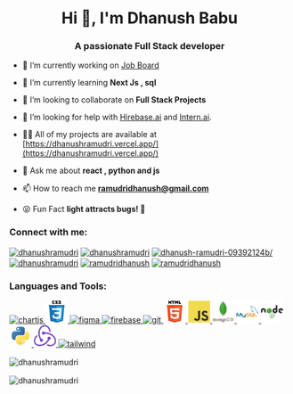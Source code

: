 
<h1 align="center">Hi 👋, I'm Dhanush Babu</h1>
<h3 align="center">A passionate Full Stack developer</h3>

- 🔭 I’m currently working on [Job Board](https://coral-app-agxsh.ondigitalocean.app/)

- 🌱 I’m currently learning **Next Js , sql**

- 👯 I’m looking to collaborate on **Full Stack Projects**

- 🤝 I’m looking for help with [Hirebase.ai](https://coral-app-agxsh.ondigitalocean.app/) and [Intern.ai](https://intern-frontend-one.vercel.app/).

- 👨‍💻 All of my projects are available at [https://dhanushramudri.vercel.app/](https://dhanushramudri.vercel.app/)

- 💬 Ask me about **react , python and js**

- 📫 How to reach me **ramudridhanush@gmail.com**

- 😝 Fun Fact **light attracts bugs! 🐛**

<h3 align="left">Connect with me:</h3>
<p align="left">
<a href="https://codepen.io/dhanushramudri" target="blank"><img align="center" src="https://raw.githubusercontent.com/rahuldkjain/github-profile-readme-generator/master/src/images/icons/Social/codepen.svg" alt="dhanushramudri" height="30" width="40" /></a>
<a href="https://twitter.com/dhanushramudri" target="blank"><img align="center" src="https://raw.githubusercontent.com/rahuldkjain/github-profile-readme-generator/master/src/images/icons/Social/twitter.svg" alt="dhanushramudri" height="30" width="40" /></a>
<a href="https://linkedin.com/in/dhanush-ramudri-09392124b/" target="blank"><img align="center" src="https://raw.githubusercontent.com/rahuldkjain/github-profile-readme-generator/master/src/images/icons/Social/linked-in-alt.svg" alt="dhanush-ramudri-09392124b/" height="30" width="40" /></a>
<a href="https://fb.com/dhanushramudri" target="blank"><img align="center" src="https://raw.githubusercontent.com/rahuldkjain/github-profile-readme-generator/master/src/images/icons/Social/facebook.svg" alt="dhanushramudri" height="30" width="40" /></a>
<a href="https://www.hackerrank.com/ramudridhanush" target="blank"><img align="center" src="https://raw.githubusercontent.com/rahuldkjain/github-profile-readme-generator/master/src/images/icons/Social/hackerrank.svg" alt="ramudridhanush" height="30" width="40" /></a>
<a href="https://www.leetcode.com/ramudridhanush" target="blank"><img align="center" src="https://raw.githubusercontent.com/rahuldkjain/github-profile-readme-generator/master/src/images/icons/Social/leet-code.svg" alt="ramudridhanush" height="30" width="40" /></a>
</p>

<h3 align="left">Languages and Tools:</h3>
<p align="left"> <a href="https://www.chartjs.org" target="_blank" rel="noreferrer"> <img src="https://www.chartjs.org/media/logo-title.svg" alt="chartjs" width="40" height="40"/> </a> <a href="https://www.w3schools.com/css/" target="_blank" rel="noreferrer"> <img src="https://raw.githubusercontent.com/devicons/devicon/master/icons/css3/css3-original-wordmark.svg" alt="css3" width="40" height="40"/> </a> <a href="https://www.figma.com/" target="_blank" rel="noreferrer"> <img src="https://www.vectorlogo.zone/logos/figma/figma-icon.svg" alt="figma" width="40" height="40"/> </a> <a href="https://firebase.google.com/" target="_blank" rel="noreferrer"> <img src="https://www.vectorlogo.zone/logos/firebase/firebase-icon.svg" alt="firebase" width="40" height="40"/> </a> <a href="https://git-scm.com/" target="_blank" rel="noreferrer"> <img src="https://www.vectorlogo.zone/logos/git-scm/git-scm-icon.svg" alt="git" width="40" height="40"/> </a> <a href="https://www.w3.org/html/" target="_blank" rel="noreferrer"> <img src="https://raw.githubusercontent.com/devicons/devicon/master/icons/html5/html5-original-wordmark.svg" alt="html5" width="40" height="40"/> </a> <a href="https://developer.mozilla.org/en-US/docs/Web/JavaScript" target="_blank" rel="noreferrer"> <img src="https://raw.githubusercontent.com/devicons/devicon/master/icons/javascript/javascript-original.svg" alt="javascript" width="40" height="40"/> </a> <a href="https://www.mongodb.com/" target="_blank" rel="noreferrer"> <img src="https://raw.githubusercontent.com/devicons/devicon/master/icons/mongodb/mongodb-original-wordmark.svg" alt="mongodb" width="40" height="40"/> </a> <a href="https://www.mysql.com/" target="_blank" rel="noreferrer"> <img src="https://raw.githubusercontent.com/devicons/devicon/master/icons/mysql/mysql-original-wordmark.svg" alt="mysql" width="40" height="40"/> </a> <a href="https://nodejs.org" target="_blank" rel="noreferrer"> <img src="https://raw.githubusercontent.com/devicons/devicon/master/icons/nodejs/nodejs-original-wordmark.svg" alt="nodejs" width="40" height="40"/> </a> <a href="https://www.python.org" target="_blank" rel="noreferrer"> <img src="https://raw.githubusercontent.com/devicons/devicon/master/icons/python/python-original.svg" alt="python" width="40" height="40"/> </a> <a href="https://redux.js.org" target="_blank" rel="noreferrer"> <img src="https://raw.githubusercontent.com/devicons/devicon/master/icons/redux/redux-original.svg" alt="redux" width="40" height="40"/> </a> <a href="https://tailwindcss.com/" target="_blank" rel="noreferrer"> <img src="https://www.vectorlogo.zone/logos/tailwindcss/tailwindcss-icon.svg" alt="tailwind" width="40" height="40"/> </a> </p>

<p><img align="center" src="https://github-readme-stats.vercel.app/api/top-langs?username=dhanushramudri&show_icons=true&locale=en&layout=compact" alt="dhanushramudri" /></p>

<p><img align="center" src="https://github-readme-streak-stats.herokuapp.com/?user=dhanushramudri&" alt="dhanushramudri" /></p>
